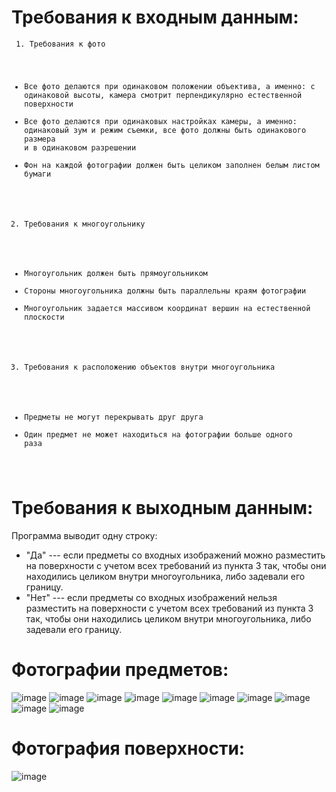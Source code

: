 # Требования к входным данным: 

<code> 1. Требования к фото
* Все фото делаются при одинаковом положении объектива, а именно: с одинаковой высоты, камера смотрит перпендикулярно естественной поверхности 
* Все фото делаются при одинаковых настройках камеры, а именно: одинаковый зум и режим съемки, все фото должны быть одинакового размера и в одинаковом разрешении
* Фон на каждой фотографии должен быть целиком заполнен белым листом бумаги
2. Требования к многоугольнику
* Многоугольник должен быть прямоугольником
* Стороны многоугольника должны быть параллельны краям фотографии 
* Многоугольник задается массивом координат вершин на естественной плоскости
3. Требования к расположению объектов внутри многоугольника
* Предметы не могут перекрывать друг друга
* Один предмет не может находиться на фотографии больше одного раза
</code>  

# Требования к выходным данным:
Программа выводит одну строку:
* "Да" --- если предметы со входных изображений можно разместить на поверхности с учетом всех требований из пункта 3 так, чтобы они находились целиком внутри многоугольника, либо задевали его границу.
* "Нет" --- если предметы со входных изображений нельзя разместить на поверхности с учетом всех требований из пункта 3 так, чтобы они находились целиком внутри многоугольника, либо задевали его границу.

# Фотографии предметов:
![image](https://user-images.githubusercontent.com/55063415/132926718-31eb092c-6b09-42ff-ad45-4f06e41f09b6.png)
![image](https://user-images.githubusercontent.com/55063415/132926729-9505fac4-bf1e-42aa-8900-2fd45cc2d498.png)
![image](https://user-images.githubusercontent.com/55063415/132926755-37429755-686d-4b22-bc77-027dcd249aab.png)
![image](https://user-images.githubusercontent.com/55063415/132926764-ebb54b5c-55bd-4e86-884b-ccdc6ef2414f.png)
![image](https://user-images.githubusercontent.com/55063415/132926778-4a92046c-94f4-49e0-85e1-98d8ee3d0062.png)
![image](https://user-images.githubusercontent.com/55063415/132926788-11f4ff92-584f-447b-a82f-d2bfad6aca99.png)
![image](https://user-images.githubusercontent.com/55063415/132926793-04bc56d9-483c-41a6-bd39-6e02cfa70535.png)
![image](https://user-images.githubusercontent.com/55063415/132926797-f9e93c62-02de-4b46-b06c-aafb038ec837.png)
![image](https://user-images.githubusercontent.com/55063415/132926888-f6147e6f-dcaa-403c-ba19-743636ab91a9.png)
![image](https://user-images.githubusercontent.com/55063415/132953629-7733353f-fb95-4110-87f5-f907574a2b83.png)


# Фотография поверхности:
![image](https://user-images.githubusercontent.com/55063415/132927007-155c7dcf-3b5d-4b81-b49a-88938cdf7f6d.png)

